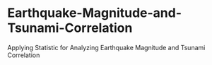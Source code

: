 # Earthquake-Magnitude-and-Tsunami-Correlation
Applying Statistic for Analyzing Earthquake Magnitude and Tsunami Correlation
